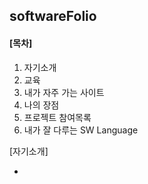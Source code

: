 ## softwareFolio

#### [목차]

 1. 자기소개
 2. 교육
 3. 내가 자주 가는 사이트
 4. 나의 장점
 5. 프로젝트 참여목록
 6. 내가 잘 다루는 SW Language

[자기소개]

- 
